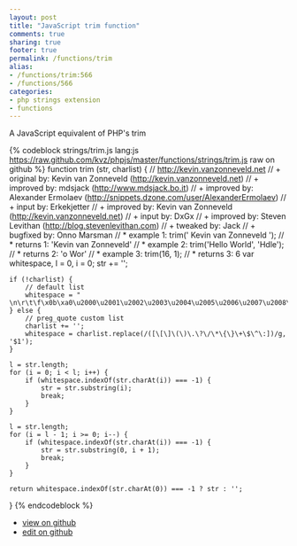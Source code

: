 ```yaml
---
layout: post
title: "JavaScript trim function"
comments: true
sharing: true
footer: true
permalink: /functions/trim
alias:
- /functions/trim:566
- /functions/566
categories:
- php strings extension
- functions
---
```

A JavaScript equivalent of PHP's trim

<!-- more -->

{% codeblock strings/trim.js lang:js https://raw.github.com/kvz/phpjs/master/functions/strings/trim.js raw on github %}
function trim (str, charlist) {
    // http://kevin.vanzonneveld.net
    // +   original by: Kevin van Zonneveld (http://kevin.vanzonneveld.net)
    // +   improved by: mdsjack (http://www.mdsjack.bo.it)
    // +   improved by: Alexander Ermolaev (http://snippets.dzone.com/user/AlexanderErmolaev)
    // +      input by: Erkekjetter
    // +   improved by: Kevin van Zonneveld (http://kevin.vanzonneveld.net)
    // +      input by: DxGx
    // +   improved by: Steven Levithan (http://blog.stevenlevithan.com)
    // +    tweaked by: Jack
    // +   bugfixed by: Onno Marsman
    // *     example 1: trim('    Kevin van Zonneveld    ');
    // *     returns 1: 'Kevin van Zonneveld'
    // *     example 2: trim('Hello World', 'Hdle');
    // *     returns 2: 'o Wor'
    // *     example 3: trim(16, 1);
    // *     returns 3: 6
    var whitespace, l = 0,
        i = 0;
    str += '';

    if (!charlist) {
        // default list
        whitespace = " \n\r\t\f\x0b\xa0\u2000\u2001\u2002\u2003\u2004\u2005\u2006\u2007\u2008\u2009\u200a\u200b\u2028\u2029\u3000";
    } else {
        // preg_quote custom list
        charlist += '';
        whitespace = charlist.replace(/([\[\]\(\)\.\?\/\*\{\}\+\$\^\:])/g, '$1');
    }

    l = str.length;
    for (i = 0; i < l; i++) {
        if (whitespace.indexOf(str.charAt(i)) === -1) {
            str = str.substring(i);
            break;
        }
    }

    l = str.length;
    for (i = l - 1; i >= 0; i--) {
        if (whitespace.indexOf(str.charAt(i)) === -1) {
            str = str.substring(0, i + 1);
            break;
        }
    }

    return whitespace.indexOf(str.charAt(0)) === -1 ? str : '';
}
{% endcodeblock %}

 - [view on github](https://github.com/kvz/phpjs/blob/master/functions/strings/trim.js)
 - [edit on github](https://github.com/kvz/phpjs/edit/master/functions/strings/trim.js)

